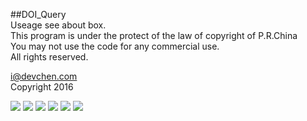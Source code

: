 ##DOI_Query  
Useage see about box.  
This program is under the protect of the law of copyright of P.R.China  
You may not use the code for any commercial use.  
All rights reserved.  
  
  
  
[i@devchen.com](mailto:i@devchen.com)  
Copyright 2016

![](http://i4.tietuku.com/26793aff3a8f68cd.png)
![](http://i4.tietuku.com/ee44dd619073cd4c.png)
![](http://i4.tietuku.com/f59fb91fb9eb816b.png)
![](http://i4.tietuku.com/c4a558bf14d85efa.png)
![](http://i4.tietuku.com/239d020a8f344306.png)
![](http://i4.tietuku.com/499ae146a284a532.png)